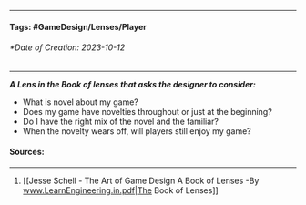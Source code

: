 __________________________________________________________________________
#### **Tags:** #GameDesign/Lenses/Player   
###### *Date of Creation: 2023-10-12
__________________________________________________________________________

***A Lens in the Book of lenses that asks the designer to consider:***
- What is novel about my game?
- Does my game have novelties throughout or just at the beginning?
- Do I have the right mix of the novel and the familiar?
- When the novelty wears off, will players still enjoy my game?
#### Sources:
__________________________________________________________________________
1. [[Jesse Schell - The Art of Game Design A Book of Lenses -By www.LearnEngineering.in.pdf|The Book of Lenses]]